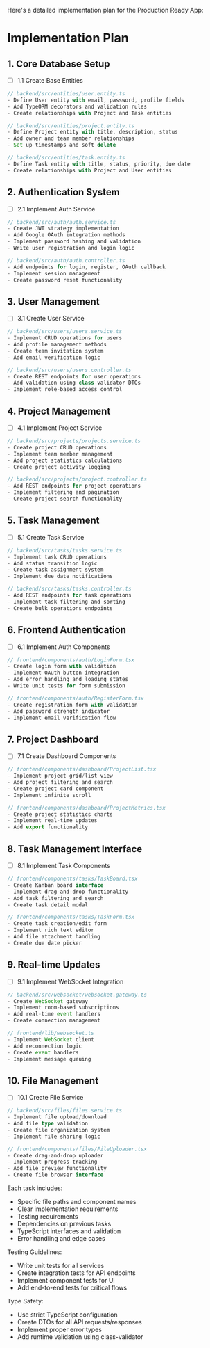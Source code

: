 Here's a detailed implementation plan for the Production Ready App:

# Implementation Plan

## 1. Core Database Setup
- [ ] 1.1 Create Base Entities
```typescript
// backend/src/entities/user.entity.ts
- Define User entity with email, password, profile fields
- Add TypeORM decorators and validation rules
- Create relationships with Project and Task entities

// backend/src/entities/project.entity.ts
- Define Project entity with title, description, status
- Add owner and team member relationships
- Set up timestamps and soft delete

// backend/src/entities/task.entity.ts
- Define Task entity with title, status, priority, due date
- Create relationships with Project and User entities
```

## 2. Authentication System
- [ ] 2.1 Implement Auth Service
```typescript
// backend/src/auth/auth.service.ts
- Create JWT strategy implementation
- Add Google OAuth integration methods
- Implement password hashing and validation
- Write user registration and login logic

// backend/src/auth/auth.controller.ts
- Add endpoints for login, register, OAuth callback
- Implement session management
- Create password reset functionality
```

## 3. User Management
- [ ] 3.1 Create User Service
```typescript
// backend/src/users/users.service.ts
- Implement CRUD operations for users
- Add profile management methods
- Create team invitation system
- Add email verification logic

// backend/src/users/users.controller.ts
- Create REST endpoints for user operations
- Add validation using class-validator DTOs
- Implement role-based access control
```

## 4. Project Management
- [ ] 4.1 Implement Project Service
```typescript
// backend/src/projects/projects.service.ts
- Create project CRUD operations
- Implement team member management
- Add project statistics calculations
- Create project activity logging

// backend/src/projects/project.controller.ts
- Add REST endpoints for project operations
- Implement filtering and pagination
- Create project search functionality
```

## 5. Task Management
- [ ] 5.1 Create Task Service
```typescript
// backend/src/tasks/tasks.service.ts
- Implement task CRUD operations
- Add status transition logic
- Create task assignment system
- Implement due date notifications

// backend/src/tasks/tasks.controller.ts
- Add REST endpoints for task operations
- Implement task filtering and sorting
- Create bulk operations endpoints
```

## 6. Frontend Authentication
- [ ] 6.1 Implement Auth Components
```typescript
// frontend/components/auth/LoginForm.tsx
- Create login form with validation
- Implement OAuth button integration
- Add error handling and loading states
- Write unit tests for form submission

// frontend/components/auth/RegisterForm.tsx
- Create registration form with validation
- Add password strength indicator
- Implement email verification flow
```

## 7. Project Dashboard
- [ ] 7.1 Create Dashboard Components
```typescript
// frontend/components/dashboard/ProjectList.tsx
- Implement project grid/list view
- Add project filtering and search
- Create project card component
- Implement infinite scroll

// frontend/components/dashboard/ProjectMetrics.tsx
- Create project statistics charts
- Implement real-time updates
- Add export functionality
```

## 8. Task Management Interface
- [ ] 8.1 Implement Task Components
```typescript
// frontend/components/tasks/TaskBoard.tsx
- Create Kanban board interface
- Implement drag-and-drop functionality
- Add task filtering and search
- Create task detail modal

// frontend/components/tasks/TaskForm.tsx
- Create task creation/edit form
- Implement rich text editor
- Add file attachment handling
- Create due date picker
```

## 9. Real-time Updates
- [ ] 9.1 Implement WebSocket Integration
```typescript
// backend/src/websocket/websocket.gateway.ts
- Create WebSocket gateway
- Implement room-based subscriptions
- Add real-time event handlers
- Create connection management

// frontend/lib/websocket.ts
- Implement WebSocket client
- Add reconnection logic
- Create event handlers
- Implement message queuing
```

## 10. File Management
- [ ] 10.1 Create File Service
```typescript
// backend/src/files/files.service.ts
- Implement file upload/download
- Add file type validation
- Create file organization system
- Implement file sharing logic

// frontend/components/files/FileUploader.tsx
- Create drag-and-drop uploader
- Implement progress tracking
- Add file preview functionality
- Create file browser interface
```

Each task includes:
- Specific file paths and component names
- Clear implementation requirements
- Testing requirements
- Dependencies on previous tasks
- TypeScript interfaces and validation
- Error handling and edge cases

Testing Guidelines:
- Write unit tests for all services
- Create integration tests for API endpoints
- Implement component tests for UI
- Add end-to-end tests for critical flows

Type Safety:
- Use strict TypeScript configuration
- Create DTOs for all API requests/responses
- Implement proper error types
- Add runtime validation using class-validator